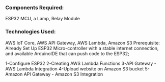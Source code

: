 ### Components Required: 
ESP32 MCU, a Lamp, Relay Module

### Technologies Used: 
AWS IoT Core, 
AWS API Gateway, AWS Lambda, Amazon S3
Prerequisite: Already Set Up ESP32 Micro-controller with a stable internet connection, and available ArduinoIDE that can push code to the ESP32; 

1-Configure ESP32
2-Creating AWS Lambda Functions
3-API Gateway - AWS Lambda Integration
4-Upload website on Amazon S3 bucket
5-Amazon API Gateway - Amazon S3 Integration
